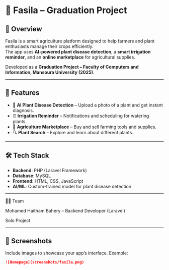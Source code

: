 # 🌱 Fasila – Graduation Project

## 📌 Overview

Fasila is a smart agriculture platform designed to help farmers and plant enthusiasts manage their crops efficiently.  
The app uses **AI-powered plant disease detection**, a **smart irrigation reminder**, and an **online marketplace** for agricultural supplies.

Developed as a **Graduation Project – Faculty of Computers and Information, Mansoura University (2025)**.

---

## 🚀 Features

- 🤖 **AI Plant Disease Detection** – Upload a photo of a plant and get instant diagnosis.
- ⏰ **Irrigation Reminder** – Notifications and scheduling for watering plants.
- 🛒 **Agriculture Marketplace** – Buy and sell farming tools and supplies.
- 🔍 **Plant Search** – Explore and learn about different plants.

---

## 🛠️ Tech Stack

- **Backend**: PHP (Laravel Framework)
- **Database**: MySQL
- **Frontend**: HTML, CSS, JavaScript
- **AI/ML**: Custom-trained model for plant disease detection

---

👨‍💻 Team

Mohamed Haitham Bahery – Backend Developer (Laravel)

Solo Project

---

## 📸 Screenshots

Include images to showcase your app’s interface. Example:

```markdown
![Homepage](screenshots/fasila.png)
```
